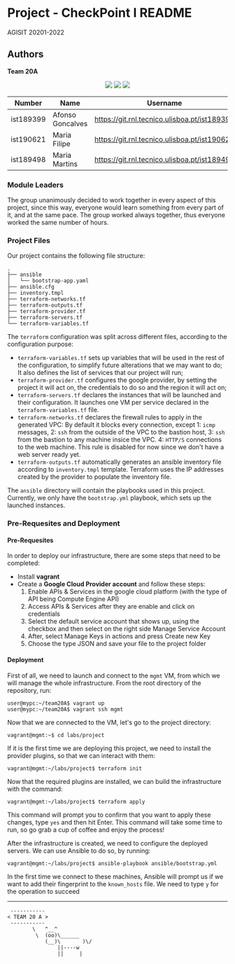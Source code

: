 # Project - CheckPoint I README

AGISIT 20201-2022

## Authors

**Team 20A**

<p align=center>
    <img src="ist189399.png">
    <img src="ist190621.png">
    <img src="ist189498.png">
</p>


| Number | Name              | Username                                     | Email                               |
| -------|-------------------|----------------------------------------------| ------------------------------------|
| ist189399 | Afonso Goncalves | <https://git.rnl.tecnico.ulisboa.pt/ist189399> | <mailto:afonso.corte-real.goncalves@tecnico.ulisboa.pt> |
| ist190621 | Maria Filipe | <https://git.rnl.tecnico.ulisboa.pt/ist190621> | <mailto:maria.j.d.c.filipe@tecnico.ulisboa.pt> |
| ist189498 | Maria Martins | <https://git.rnl.tecnico.ulisboa.pt/ist189498> | <mailto:maria.d.martins@tecnico.ulisboa.pt> |


### Module Leaders

The group unanimously decided to work together in every aspect of this project, since this way, everyone would learn something from every part of it, and at the same pace. The group worked always together, thus everyone worked the same number of hours.


### Project Files

Our project contains the following file structure:

```
.
├── ansible
│   └── bootstrap-app.yaml
├── ansible.cfg
├── inventory.tmpl
├── terraform-networks.tf
├── terraform-outputs.tf
├── terraform-provider.tf
├── terraform-servers.tf
└── terraform-variables.tf
```

The `terraform` configuration was split across different files, according to the configuration purpose:

 * `terraform-variables.tf` sets up variables that will be used in the rest of the configuration, to simplify future alterations that we may want to do; It also defines the list of services that our project will run;
 * `terraform-provider.tf` configures the google provider, by setting the project it will act on, the credentials to do so and the region it will act on;
 * `terraform-servers.tf` declares the instances that will be launched and their configuration. It launches one VM per service declared in the `terraform-variables.tf` file.
 * `terraform-networks.tf` declares the firewall rules to apply in the generated VPC: By default it blocks every connection, except 1: `icmp` messages, 2: `ssh` from the outside of the VPC to the bastion host, 3: `ssh` from the bastion to any machine insice the VPC. 4: `HTTP/S` connections to the web machine. This rule is disabled for now since we don't have a web server ready yet.
 * `terraform-outputs.tf` automatically generates an ansible inventory file according to `inventory.tmpl` template. Terraform uses the IP addresses created by the provider to populate the inventory file.


The `ansible` directory will contain the playbooks used in this project. Currently, we only have the `bootstrap.yml` playbook, which sets up the launched instances.


### Pre-Requesites and Deployment

#### Pre-Requesites

In order to deploy our infrastructure, there are some steps that need to be completed:

 * Install **vagrant**
 * Create a **Google Cloud Provider account** and follow these steps:
    1. Enable APIs & Services in the google cloud platform (with the type of API being Compute Engine API)
    2. Access APIs & Services after they are enable and click on credentials
    3. Select the default service account that shows up, using the checkbox and then select on the right side Manage Service Account
    4. After, select Manage Keys in actions and press Create new Key
    5. Choose the type JSON and save your file to the project folder


#### Deployment

First of all, we need to launch and connect to the `mgmt` VM, from which we will manage the whole infrastructure. From the root directory of the repository, run:
```
user@mypc:~/team20A$ vagrant up
user@mypc:~/team20A$ vagrant ssh mgmt
```

Now that we are connected to the VM, let's go to the project directory:
```
vagrant@mgmt:~$ cd labs/project
```

If it is the first time we are deploying this project, we need to install the provider plugins, so that we can interact with them:
```
vagrant@mgmt:~/labs/project$ terraform init
```

Now that the required plugins are installed, we can build the infrastructure with the command:
```
vagrant@mgmt:~/labs/project$ terraform apply
```

This command will prompt you to confirm that you want to apply these changes, type `yes` and then hit Enter. This command will take some time to run, so go grab a cup of coffee and enjoy the process!


After the infrastructure is created, we need to configure the deployed servers. We can use Ansible to do so, by running:
```
vagrant@mgmt:~/labs/project$ ansible-playbook ansible/bootstrap.yml
```

In the first time we connect to these machines, Ansible will prompt us if we want to add their fingerprint to the `known_hosts` file. We need to type `y` for the operation to succeed



---

```
 -----------
< TEAM 20 A >
 -----------
        \   ^__^
         \  (oo)\______
            (__)\       )\/
                ||----w 
                ||     |
```
